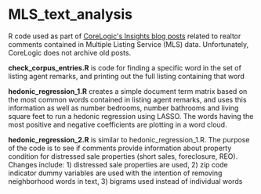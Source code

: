 # MLS_text_analysis
R code used as part of [CoreLogic's Insights blog posts](https://www.corelogic.com/insights-index.aspx) related to realtor comments contained in Multiple Listing Service (MLS) data.  Unfortunately, CoreLogic does not archive old posts.





**check_corpus_entries.R** is code for finding a specific word in the set of listing agent remarks, and printing out the full listing containing that word

**hedonic_regression_1.R** creates a simple document term matrix based on the most common words contained in listing agent remarks, and uses this information as well as number bedrooms, number bathrooms and living square feet to run a hedonic regression using LASSO.  The words having the most positive and negative coefficients are plotting in a word cloud.

**hedonic_regression_2.R** is similar to hedonic_regression_1.R.  The purpose of the code is to see if comments provide information about property condition for distressed sale properties (short sales, foreclosure, REO).   Changes include:  1) distressed sale properties are used, 2) zip code indicator dummy variables are used with the intention of removing neighborhood words in text, 3) bigrams used instead of individual words
